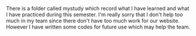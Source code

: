 There is a folder called mystudy 
which record what I have learned and what I have practiced 
during this semester. 
I'm really sorry that I don't help too much in my team since 
there don't have too much work for our website. However
I have written some codes for future use which may help the 
team. 
